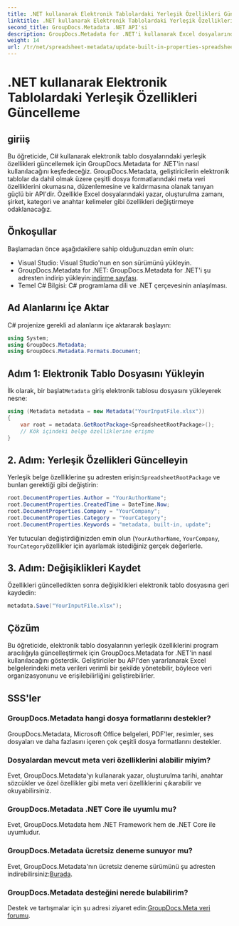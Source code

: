 ```yaml
---
title: .NET kullanarak Elektronik Tablolardaki Yerleşik Özellikleri Güncelleme
linktitle: .NET kullanarak Elektronik Tablolardaki Yerleşik Özellikleri Güncelleme
second_title: GroupDocs.Metadata .NET API'si
description: GroupDocs.Metadata for .NET'i kullanarak Excel dosyalarındaki yerleşik meta veri özelliklerini nasıl güncelleştireceğinizi öğrenin. Yazarı, oluşturma zamanını, şirketi ve daha fazlasını C# ile değiştirin.
weight: 14
url: /tr/net/spreadsheet-metadata/update-built-in-properties-spreadsheets/
---
```


# .NET kullanarak Elektronik Tablolardaki Yerleşik Özellikleri Güncelleme

## giriiş
Bu öğreticide, C# kullanarak elektronik tablo dosyalarındaki yerleşik özellikleri güncellemek için GroupDocs.Metadata for .NET'in nasıl kullanılacağını keşfedeceğiz. GroupDocs.Metadata, geliştiricilerin elektronik tablolar da dahil olmak üzere çeşitli dosya formatlarındaki meta veri özelliklerini okumasına, düzenlemesine ve kaldırmasına olanak tanıyan güçlü bir API'dir. Özellikle Excel dosyalarındaki yazar, oluşturulma zamanı, şirket, kategori ve anahtar kelimeler gibi özellikleri değiştirmeye odaklanacağız.
## Önkoşullar
Başlamadan önce aşağıdakilere sahip olduğunuzdan emin olun:
- Visual Studio: Visual Studio'nun en son sürümünü yükleyin.
-  GroupDocs.Metadata for .NET: GroupDocs.Metadata for .NET'i şu adresten indirip yükleyin:[indirme sayfası](https://releases.groupdocs.com/metadata/net/).
- Temel C# Bilgisi: C# programlama dili ve .NET çerçevesinin anlaşılması.

## Ad Alanlarını İçe Aktar
C# projenize gerekli ad alanlarını içe aktararak başlayın:
```csharp
using System;
using GroupDocs.Metadata;
using GroupDocs.Metadata.Formats.Document;
```
## Adım 1: Elektronik Tablo Dosyasını Yükleyin
 İlk olarak, bir başlat`Metadata` giriş elektronik tablosu dosyasını yükleyerek nesne:
```csharp
using (Metadata metadata = new Metadata("YourInputFile.xlsx"))
{
    var root = metadata.GetRootPackage<SpreadsheetRootPackage>();
    // Kök içindeki belge özelliklerine erişme
}
```
## 2. Adım: Yerleşik Özellikleri Güncelleyin
 Yerleşik belge özelliklerine şu adresten erişin:`SpreadsheetRootPackage` ve bunları gerektiği gibi değiştirin:
```csharp
root.DocumentProperties.Author = "YourAuthorName";
root.DocumentProperties.CreatedTime = DateTime.Now;
root.DocumentProperties.Company = "YourCompany";
root.DocumentProperties.Category = "YourCategory";
root.DocumentProperties.Keywords = "metadata, built-in, update";
```
Yer tutucuları değiştirdiğinizden emin olun (`YourAuthorName`, `YourCompany`, `YourCategory`özellikler için ayarlamak istediğiniz gerçek değerlerle.
## 3. Adım: Değişiklikleri Kaydet
Özellikleri güncelledikten sonra değişiklikleri elektronik tablo dosyasına geri kaydedin:
```csharp
metadata.Save("YourInputFile.xlsx");
```

## Çözüm
Bu öğreticide, elektronik tablo dosyalarının yerleşik özelliklerini program aracılığıyla güncelleştirmek için GroupDocs.Metadata for .NET'in nasıl kullanılacağını gösterdik. Geliştiriciler bu API'den yararlanarak Excel belgelerindeki meta verileri verimli bir şekilde yönetebilir, böylece veri organizasyonunu ve erişilebilirliğini geliştirebilirler.

## SSS'ler
### GroupDocs.Metadata hangi dosya formatlarını destekler?
GroupDocs.Metadata, Microsoft Office belgeleri, PDF'ler, resimler, ses dosyaları ve daha fazlasını içeren çok çeşitli dosya formatlarını destekler.
### Dosyalardan mevcut meta veri özelliklerini alabilir miyim?
Evet, GroupDocs.Metadata'yı kullanarak yazar, oluşturulma tarihi, anahtar sözcükler ve özel özellikler gibi meta veri özelliklerini çıkarabilir ve okuyabilirsiniz.
### GroupDocs.Metadata .NET Core ile uyumlu mu?
Evet, GroupDocs.Metadata hem .NET Framework hem de .NET Core ile uyumludur.
### GroupDocs.Metadata ücretsiz deneme sunuyor mu?
 Evet, GroupDocs.Metadata'nın ücretsiz deneme sürümünü şu adresten indirebilirsiniz:[Burada](https://releases.groupdocs.com/).
### GroupDocs.Metadata desteğini nerede bulabilirim?
 Destek ve tartışmalar için şu adresi ziyaret edin:[GroupDocs.Meta veri forumu](https://forum.groupdocs.com/c/metadata/14).